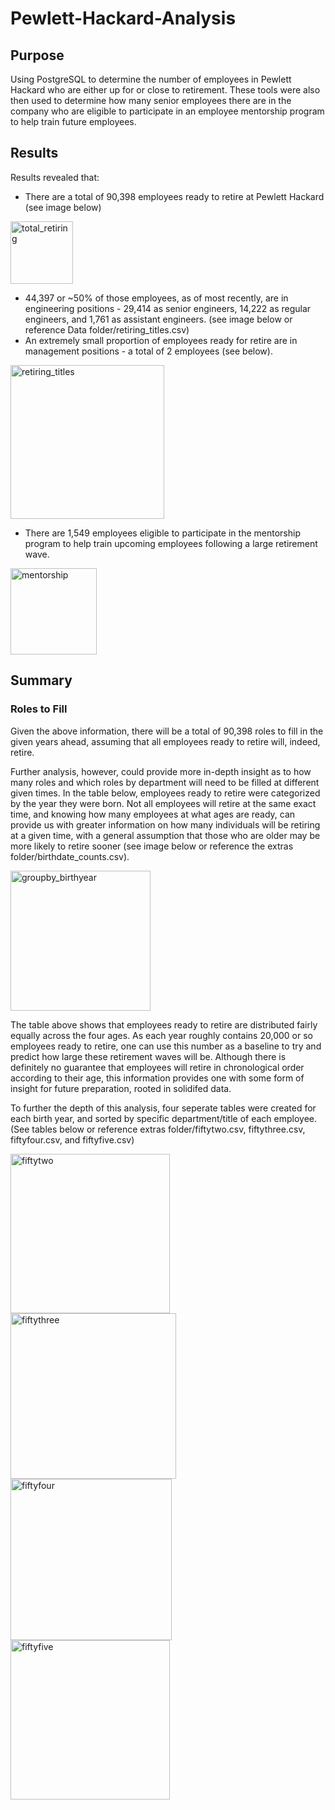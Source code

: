 # Pewlett-Hackard-Analysis
## Purpose 
Using PostgreSQL to determine the number of employees in Pewlett Hackard who are either up for or close to retirement. These tools were also then used to determine how many senior employees there are in the company who are eligible to participate in an employee mentorship program to help train future employees.

## Results
Results revealed that:

- There are a total of 90,398 employees ready to retire at Pewlett Hackard (see image below)

<img width="100" alt="total_retiring" src="https://user-images.githubusercontent.com/79600550/115166812-0af63680-a083-11eb-9ed6-372d1df0abac.png">

- 44,397 or ~50% of those employees, as of most recently, are in engineering positions - 29,414 as senior engineers, 14,222 as regular engineers, and 1,761 as assistant engineers. (see image below or reference Data folder/retiring_titles.csv)
- An extremely small proportion of employees ready for retire are in management positions -  a total of 2 employees (see below). 

<img width="246" alt="retiring_titles" src="https://user-images.githubusercontent.com/79600550/115166507-98d12200-a081-11eb-8ad1-ac2b7cb99e11.png">

- There are 1,549 employees eligible to participate in the mentorship program to help train upcoming employees following a large retirement wave.

<img width="138" alt="mentorship" src="https://user-images.githubusercontent.com/79600550/115166861-455fd380-a083-11eb-8fe7-b5ac0d25cc80.png">

## Summary 
### Roles to Fill 
Given the above information, there will be a total of 90,398 roles to fill in the given years ahead, assuming that all employees ready to retire will, indeed, retire. 

Further analysis, however, could provide more in-depth insight as to how many roles and which roles by department will need to be filled at different given times. In the table below, employees ready to retire were categorized by the year they were born. 
Not all employees will retire at the same exact time, and knowing how many employees at what ages are ready, can provide us with greater information on how many individuals will be retiring at a given time, with a general assumption that those who are older may be more likely to retire sooner (see image below or reference the extras folder/birthdate_counts.csv).

<img width="224" alt="groupby_birthyear" src="https://user-images.githubusercontent.com/79600550/115167313-28c49b00-a085-11eb-8d40-0d65e52ab7b0.png">

The table above shows that employees ready to retire are distributed fairly equally across the four ages. As each year roughly contains 20,000 or so employees ready to retire, one can use this number as a baseline to try and predict how large these retirement waves will be. Although there is definitely no guarantee that employees will retire in chronological order according to their age, this information provides one with some form of insight for future preparation, rooted in solidifed data. 

To further the depth of this analysis, four seperate tables were created for each birth year, and sorted by specific department/title of each employee. (See tables below or reference extras folder/fiftytwo.csv, fiftythree.csv, fiftyfour.csv, and fiftyfive.csv)

<img width="255" alt="fiftytwo" src="https://user-images.githubusercontent.com/79600550/115167635-552ce700-a086-11eb-8090-8d420e861b8f.png">

<img width="265" alt="fiftythree" src="https://user-images.githubusercontent.com/79600550/115167666-6bd33e00-a086-11eb-9507-47f6dae6a12c.png">

<img width="258" alt="fiftyfour" src="https://user-images.githubusercontent.com/79600550/115167688-77bf0000-a086-11eb-918e-78a4171218bd.png">

<img width="255" alt="fiftyfive" src="https://user-images.githubusercontent.com/79600550/115167717-8b6a6680-a086-11eb-87ca-e4bed0376533.png">




